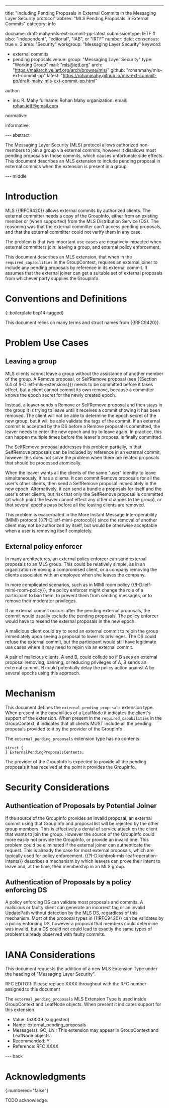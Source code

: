 ---
title: "Including Pending Proposals in External Commits in the Messaging Layer Security protocol"
abbrev: "MLS Pending Proposals in External Commits"
category: info

docname: draft-mahy-mls-ext-commit-pp-latest
submissiontype: IETF  # also: "independent", "editorial", "IAB", or "IRTF"
number:
date:
consensus: true
v: 3
area: "Security"
workgroup: "Messaging Layer Security"
keyword:
 - external commits
 - pending proposals
venue:
  group: "Messaging Layer Security"
  type: "Working Group"
  mail: "mls@ietf.org"
  arch: "https://mailarchive.ietf.org/arch/browse/mls/"
  github: "rohanmahy/mls-ext-commit-pp"
  latest: "https://rohanmahy.github.io/mls-ext-commit-pp/draft-mahy-mls-ext-commit-pp.html"

author:
 -  ins: R. Mahy
    fullname: Rohan Mahy
    organization:
    email: rohan.ietf@gmail.com

normative:

informative:


--- abstract

The Messaging Layer Security (MLS) protocol allows authorized non-members to join a group via external commits, however it disallows most pending proposals in those commits, which causes unfortunate side effects. This document describes an MLS extension to include pending proposal in external commits when the extension is present in a group.


--- middle

# Introduction

MLS {{!RFC9420}} allows external commits by authorized clients. The external committer needs a copy of the GroupInfo, either from an existing member or (when supported) from the MLS Distribution Service (DS). The reasoning was that the external committer can't access pending proposals, and that the external committer could not verify them in any case.

The problem is that two important use cases are negatively impacted when external committers join: leaving a group, and external policy enforcement.

This document describes an MLS extension, that when in the `required_capabilities` in the GroupContext, requires an external joiner to include any pending proposals by reference in its external commit.
It assumes that the external joiner can get a suitable set of external proposals from whichever party supplies the GroupInfo.


# Conventions and Definitions

{::boilerplate bcp14-tagged}

This document relies on many terms and struct names from {{!RFC9420}}.


# Problem Use Cases

## Leaving a group

MLS clients cannot leave a group without the assistance of another member of the group. A Remove proposal, or SelfRemove proposal (see {{Section 6.4 of !I-D.ietf-mls-extensions}}) needs to be committed before it takes effect, but a client cannot commit its own remove, because a committer knows the epoch secret for the newly created epoch.

Instead, a leaver sends a Remove or SelfRemove proposal and then stays in the group it is trying to leave until it receives a commit showing it has been removed.
The client will not be able to determine the epoch secret of the new group, but it will be able validate the tags of the commit.
If an external commit is accepted by the DS before a Remove proposal is committed, the leaver needs to enter the new epoch and try to leave again.
In practice, this can happen multiple times before the leaver's proposal is finally committed.

The SelfRemove proposal addresses this problem partially, in that SelfRemove proposals can be included by reference in an external commit, however this does not solve the problem when there are related proposals that should be processed atomically.

When the leaver wants all the clients of the same "user" identity to leave simultaneously, it has a dilema. It can commit Remove proposals for all the user's other clients, then send a SelfRemove proposal immediately in the new epoch. Alternatively, it can send a bundle a proposals for itself and the user's other clients, but risk that only the SelfRemove proposal is committed (at which point the leaver cannot effect any other changes to the group), or that several epochs pass before all the leaving clients are removed.

This problem is exacerbated in the More Instant Message Interoperability (MIMI) protocol ({{?I-D.ietf-mimi-protocol}}) since the removal of another client may not be authorized by itself, but would be otherwise acceptable when a user is removing itself completely.

## External policy enforcer

In many architectures, an external policy enforcer can send external proposals to an MLS group.
This could be relatively simple, as in an organization removing a compromised client, or a company removing the clients associated with an employee when she leaves the company.

In more complicated scenarios, such as in MIMI room policy {{!I-D.ietf-mimi-room-policy}}, the policy enforcer might change the role of a participant to ban them, to prevent them from sending messages, or to remove their moderator privileges.

If an external commit occurs after the pending external proposals, the commit would usually exclude the pending proposals.
The policy enforcer would have to resend the external proposals in the new epoch.

A malicious client could try to send an external commit to rejoin the group immediately upon seeing a proposal to lower its privileges.
The DS could refuse the external commit, but the participant would still have legitimate use cases where it may need to rejoin via an external commit.

A pair of malicious clients, A and B, could collude so if B sees an external proposal removing, banning, or reducing privileges of A, B sends an external commit.
B could potentially delay the policy action against A by several epochs using this approach.


# Mechanism

This document defines the `external_pending_proposals` extension type. When present in the capabilities of a LeafNode it indicates the client's support of the extension. When present in the `required_capabilities` in the GroupContext, it indicates that all clients MUST include all the pending proposals provided to it by the provider of the GroupInfo.

The `external_pending_proposals` extension type has no contents:

~~~ tls
struct {
} ExternalPendingProposalsContents;
~~~

The provider of the GroupInfo is expected to provide all the pending proposals it has received at the point it provides the GroupInfo.


# Security Considerations

## Authentication of Proposals by Potential Joiner

If the source of the GroupInfo provides an invalid proposal, an external commit using that GroupInfo and proposal list will be rejected by the other group members.
This is effectively a denial of service attack on the client that wants to join the group. However the source of the GroupInfo could more easily not provide the GroupInfo, or provide an invalid one.
This problem could be eliminated if the external joiner can authenticate the request.
This is already the case for most external proposals, which are typically used for policy enforcement.
{{?I-D.kohbrok-mls-leaf-operation-intents}} describes a mechanism by which leavers can prove their intent to leave and, at the time, their membership in an MLS group.

## Authentication of Proposals by a policy enforcing DS

A policy enforcing DS can validate most proposals and commits. A malicious or faulty client can generate an incorrect tag or an invalid UpdatePath without detection by the MLS DS, regardless of this mechanism. Most of the proposal types in {{!RFC9420}} can be validates by a policy enforcing DS, however a proposal that members could determine was invalid, but a DS could not could lead to exactly the same types of problems already observed with faulty commits.


# IANA Considerations

This document requests the addition of a new MLS Extension Type under the heading of "Messaging Layer Security".

RFC EDITOR: Please replace XXXX throughout with the RFC number assigned to this document

The `external_pending_proposals` MLS Extension Type is used inside GroupContext and LeafNode objects.
When present it indicates support for this extension.

* Value: 0x0009 (suggested)
* Name: external_pending_proposals
* Message(s): GC, LN : This extension may appear in GroupContext and LeafNode objects
* Recommended: Y
* Reference: RFC XXXX


--- back

# Acknowledgments
{:numbered="false"}

TODO acknowledge.

